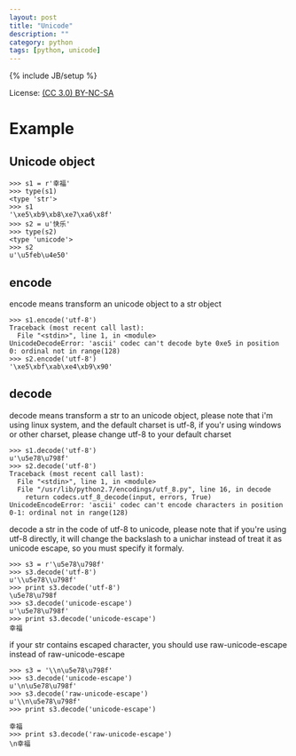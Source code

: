 ```yaml
---
layout: post
title: "Unicode"
description: ""
category: python
tags: [python, unicode]
---
```

{% include JB/setup %}

License: [(CC 3.0) BY-NC-SA](http://creativecommons.org/licenses/by-nc-sa/3.0/)

# Example

## Unicode object

    >>> s1 = r'幸福'
    >>> type(s1)
    <type 'str'>
    >>> s1
    '\xe5\xb9\xb8\xe7\xa6\x8f'
    >>> s2 = u'快乐'
    >>> type(s2)
    <type 'unicode'>
    >>> s2
    u'\u5feb\u4e50'

## encode

encode means transform an unicode object to a str object

    >>> s1.encode('utf-8')
    Traceback (most recent call last):
      File "<stdin>", line 1, in <module>
    UnicodeDecodeError: 'ascii' codec can't decode byte 0xe5 in position 0: ordinal not in range(128)
    >>> s2.encode('utf-8')
    '\xe5\xbf\xab\xe4\xb9\x90'

## decode

decode means transform a str to an unicode object, please note that i'm using linux system, and the default charset is utf-8, if you'r using windows or other charset, please change utf-8 to your default charset

    >>> s1.decode('utf-8')
    u'\u5e78\u798f'
    >>> s2.decode('utf-8')
    Traceback (most recent call last):
      File "<stdin>", line 1, in <module>
      File "/usr/lib/python2.7/encodings/utf_8.py", line 16, in decode
        return codecs.utf_8_decode(input, errors, True)
    UnicodeEncodeError: 'ascii' codec can't encode characters in position 0-1: ordinal not in range(128)

decode a str in the code of utf-8 to unicode, please note that if you're using utf-8 directly, it will change the backslash to a unichar instead of treat it as unicode escape, so you must specify it formaly.

    >>> s3 = r'\u5e78\u798f'
    >>> s3.decode('utf-8')
    u'\\u5e78\\u798f'
    >>> print s3.decode('utf-8')
    \u5e78\u798f
    >>> s3.decode('unicode-escape')
    u'\u5e78\u798f'
    >>> print s3.decode('unicode-escape')
    幸福

if your str contains escaped character, you should use raw-unicode-escape instead of raw-unicode-escape

    >>> s3 = '\\n\u5e78\u798f'
    >>> s3.decode('unicode-escape')
    u'\n\u5e78\u798f'
    >>> s3.decode('raw-unicode-escape')
    u'\\n\u5e78\u798f'
    >>> print s3.decode('unicode-escape')

    幸福
    >>> print s3.decode('raw-unicode-escape')
    \n幸福
